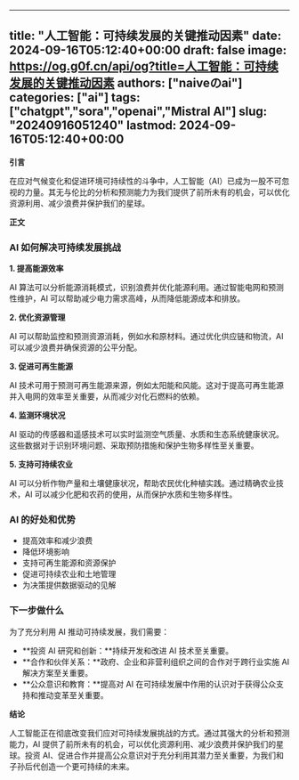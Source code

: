 
---
title: "人工智能：可持续发展的关键推动因素"
date: 2024-09-16T05:12:40+00:00
draft: false
image: https://og.g0f.cn/api/og?title=人工智能：可持续发展的关键推动因素
authors: ["naiveのai"]
categories: ["ai"]
tags: ["chatgpt","sora","openai","Mistral AI"]
slug: "20240916051240"
lastmod: 2024-09-16T05:12:40+00:00
---
**引言**

在应对气候变化和促进环境可持续性的斗争中，人工智能（AI）已成为一股不可忽视的力量。其无与伦比的分析和预测能力为我们提供了前所未有的机会，可以优化资源利用、减少浪费并保护我们的星球。

**正文**

### AI 如何解决可持续发展挑战

**1. 提高能源效率**

AI 算法可以分析能源消耗模式，识别浪费并优化能源利用。通过智能电网和预测性维护，AI 可以帮助减少电力需求高峰，从而降低能源成本和排放。

**2. 优化资源管理**

AI 可以帮助监控和预测资源消耗，例如水和原材料。通过优化供应链和物流，AI 可以减少浪费并确保资源的公平分配。

**3. 促进可再生能源**

AI 技术可用于预测可再生能源来源，例如太阳能和风能。这对于提高可再生能源并入电网的效率至关重要，从而减少对化石燃料的依赖。

**4. 监测环境状况**

AI 驱动的传感器和遥感技术可以实时监测空气质量、水质和生态系统健康状况。这些数据对于识别环境问题、采取预防措施和保护生物多样性至关重要。

**5. 支持可持续农业**

AI 可以分析作物产量和土壤健康状况，帮助农民优化种植实践。通过精确农业技术，AI 可以减少化肥和农药的使用，从而保护水质和生物多样性。

### AI 的好处和优势

* 提高效率和减少浪费
* 降低环境影响
* 支持可再生能源和资源保护
* 促进可持续农业和土地管理
* 为决策提供数据驱动的见解

### 下一步做什么

为了充分利用 AI 推动可持续发展，我们需要：

* **投资 AI 研究和创新：**持续开发和改进 AI 技术至关重要。
* **合作和伙伴关系：**政府、企业和非营利组织之间的合作对于跨行业实施 AI 解决方案至关重要。
* **公众意识和教育：**提高对 AI 在可持续发展中作用的认识对于获得公众支持和推动变革至关重要。

**结论**

人工智能正在彻底改变我们应对可持续发展挑战的方式。通过其强大的分析和预测能力，AI 提供了前所未有的机会，可以优化资源利用、减少浪费并保护我们的星球。投资 AI、促进合作并提高公众意识对于充分利用其潜力至关重要，为我们和子孙后代创造一个更可持续的未来。